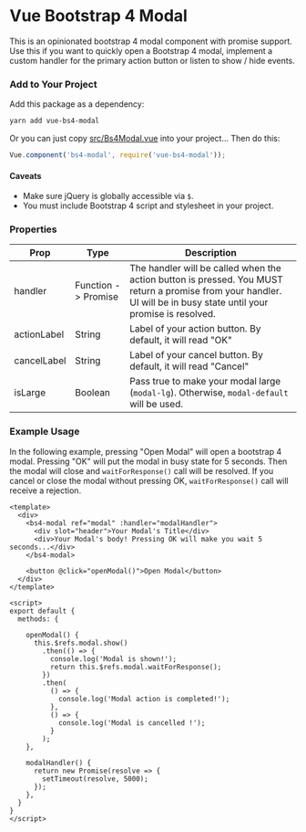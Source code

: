 Vue Bootstrap 4 Modal
=====================================

This is an opinionated bootstrap 4 modal component with promise support. Use this if you want to quickly open a Bootstrap 4 modal, implement a custom handler for the primary action button or listen to show / hide events.


### Add to Your Project

Add this package as a dependency:

```bash
yarn add vue-bs4-modal
```

Or you can just copy [src/Bs4Modal.vue](https://raw.githubusercontent.com/swiftmade/vue-bs4-modal/master/src/Bs4Modal.vue) into your project... Then do this:

```js
Vue.component('bs4-modal', require('vue-bs4-modal'));
```


#### Caveats 

* Make sure jQuery is globally accessible via `$`.
* You must include Bootstrap 4 script and stylesheet in your project.

### Properties

| Prop        | Type                | Description                                                                                                                                                         |
|-------------|---------------------|---------------------------------------------------------------------------------------------------------------------------------------------------------------------|
| handler     | Function -> Promise | The handler will be called when the action button is pressed. You MUST return a promise from your handler. UI will be in busy state until your promise is resolved. |
| actionLabel | String              | Label of your action button. By default, it will read "OK"                                                                                                          |
| cancelLabel | String              | Label of your cancel button. By default, it will read "Cancel"                                                                                                      |
| isLarge     | Boolean             | Pass true to make your modal large (`modal-lg`). Otherwise, `modal-default` will be used.                                                                           |

### Example Usage

In the following example, pressing "Open Modal" will open a bootstrap 4 modal. Pressing "OK" will put the modal in busy state for 5 seconds. Then the modal will close and `waitForResponse()` call will be resolved. If you cancel or close the modal without pressing OK, `waitForResponse()` call will receive a rejection.

```vue
<template>
  <div>
    <bs4-modal ref="modal" :handler="modalHandler">
      <div slot="header">Your Modal's Title</div>
      <div>Your Modal's body! Pressing OK will make you wait 5 seconds...</div>
    </bs4-modal>

    <button @click="openModal()">Open Modal</button>
  </div>
</template>

<script>
export default {
  methods: {
    
    openModal() {
      this.$refs.modal.show()
        .then(() => {
          console.log('Modal is shown!');
          return this.$refs.modal.waitForResponse();
        })
        .then(
          () => {
            console.log('Modal action is completed!');
          },
          () => {
            console.log('Modal is cancelled !');
          }
        );
    },
    
    modalHandler() {
      return new Promise(resolve => {
        setTimeout(resolve, 5000);
      });
    },
  }
}
</script>
```


